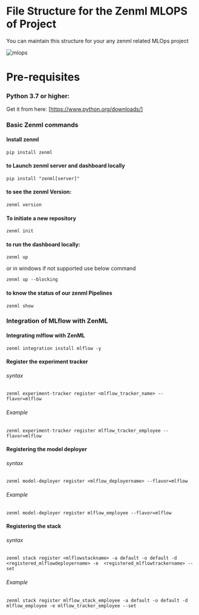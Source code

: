 # File Structure for the Zenml MLOPS of Project
You can maintain this structure for your any zenml related MLOps project

![mlops](https://github.com/Naveen3251/MLOPS_LapTop_Price_Predictor/assets/114800360/683401e2-779b-4947-b0fd-3e211d2667ef)

# Pre-requisites

### Python 3.7 or higher: 
Get it from here: [https://www.python.org/downloads/]

### Basic Zenml commands

#### Install zenml
```
pip install zenml
```

#### to Launch zenml server and dashboard locally
```
pip install "zenml[server]"
```

#### to see the zenml Version:
```
zenml version
```

#### To initiate a new repository
```
zenml init
```

#### to run the dashboard locally:
```
zenml up
```
or in windows if not supported use below command
```
zenml up --blocking
```

#### to know the status of our zenml Pipelines
```
zenml show
```

### Integration of MLflow with ZenML

#### Integrating mlflow with ZenML
```
zenml integration install mlflow -y
```

#### Register the experiment tracker
###### syntax
```
zenml experiment-tracker register <mlflow_tracker_name> --flavor=mlflow
```
###### Example
```
zenml experiment-tracker register mlflow_tracker_employee --flavor=mlflow
```

#### Registering the model deployer
###### syntax
```
zenml model-deployer register <mlflow_deployername> --flavor=mlflow
```
###### Example
```
zenml model-deployer register mlflow_employee --flavor=mlflow
```

#### Registering the stack
###### syntax
```zenml stack register <mlflowstackname> -a default -o default -d <registered_mlflowdeployername> -e  <registered_mlflowtrackername> --set```
###### Example
```zenml stack register mlflow_stack_employee -a default -o default -d mlflow_employee -e mlflow_tracker_employee --set```
